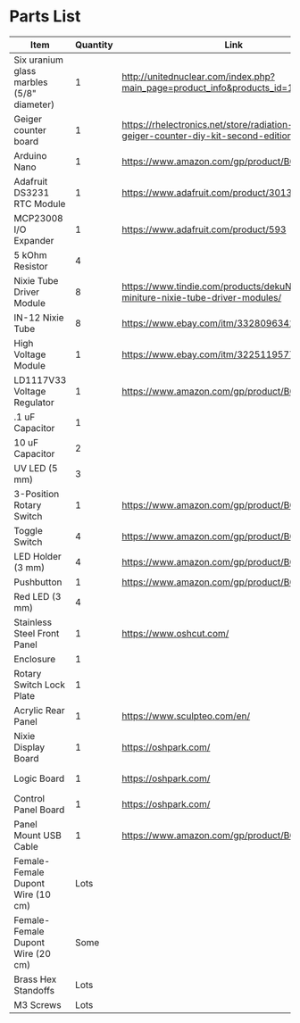 # Parts List

<div markdown="1" style="font-size:8px">

| Item | Quantity | Link | Notes |
| --- | --- | --- | --- |
| Six uranium glass marbles (5/8" diameter) | 1 | http://unitednuclear.com/index.php?main_page=product_info&products_id=1143 | |
| Geiger counter board | 1 | https://rhelectronics.net/store/radiation-detector-geiger-counter-diy-kit-second-edition.html | |
| Arduino Nano | 1 | https://www.amazon.com/gp/product/B0097AU5OU 
| Adafruit DS3231 RTC Module | 1 | https://www.adafruit.com/product/3013 | |
| MCP23008 I/O Expander | 1 | https://www.adafruit.com/product/593 | U1 on Control Panel Board |
| 5 kOhm Resistor | 4 | | R1-4 on Control Panel Board |
| Nixie Tube Driver Module | 8 | https://www.tindie.com/products/dekuNukem/exixe-miniture-nixie-tube-driver-modules/ | |
| IN-12 Nixie Tube | 8 | https://www.ebay.com/itm/332809634199 | |
| High Voltage Module | 1 | https://www.ebay.com/itm/322511957768 | HV source for Nixie Display Board |
| LD1117V33 Voltage Regulator | 1 | https://www.amazon.com/gp/product/B01N09X4E8 | U1 on Nixie Display Board |
| .1 uF Capacitor | 1 | | C1 on Nixie Display Board | |
| 10 uF Capacitor | 2 | | C1 on Control Panel Board, C2 on Nixie Display Board | |
| UV LED (5 mm) | 3 | | For uranium sample holder | |
| 3-Position Rotary Switch | 1 | https://www.amazon.com/gp/product/B07JLYHLZD | |
| Toggle Switch | 4 | https://www.amazon.com/gp/product/B01M3261RL | |
| LED Holder (3 mm) | 4 | https://www.amazon.com/gp/product/B07D9HCNDX | |
| Pushbutton | 1 | https://www.amazon.com/gp/product/B079KNH25F | |
| Red LED (3 mm) | 4 | | |
| Stainless Steel Front Panel | 1 | https://www.oshcut.com/ | File: parts/front_panel.dxf |
| Enclosure | 1 | | Files: parts/enclosure_[big, small]_half.stl |
| Rotary Switch Lock Plate | 1 | | File: parts/lock_plate.stl |
| Acrylic Rear Panel | 1 | https://www.sculpteo.com/en/ | File: parts/rear_panel.svg |
| Nixie Display Board | 1 | https://oshpark.com/ | File: display_pcb/nixie_display_board.kicad_pcb |
| Logic Board | 1 | https://oshpark.com/ | File: logic_pcb/rad_dice_logic_board.kicad_pcb |
| Control Panel Board | 1 | https://oshpark.com/ | front_panel_pcb/panel_board.kicad_pcb |
| Panel Mount USB Cable | 1 | https://www.amazon.com/gp/product/B00S6GY0VU | |
| Female-Female Dupont Wire (10 cm) | Lots | | |
| Female-Female Dupont Wire (20 cm) | Some | | |
| Brass Hex Standoffs | Lots | | |
| M3 Screws | Lots | | |

</div>
